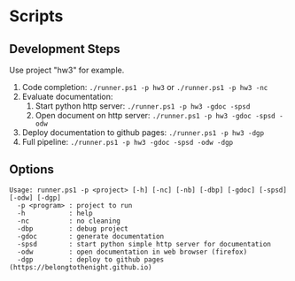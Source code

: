 # Scripts

## Development Steps

Use project "hw3" for example.

1. Code completion: ```./runner.ps1 -p hw3``` or ```./runner.ps1 -p hw3 -nc```
2. Evaluate documentation:
   1. Start python http server: ```./runner.ps1 -p hw3 -gdoc -spsd```
   2. Open document on http server: ```./runner.ps1 -p hw3 -gdoc -spsd -odw```
3. Deploy documentation to github pages: ```./runner.ps1 -p hw3 -dgp```
4. Full pipeline: ```./runner.ps1 -p hw3 -gdoc -spsd -odw -dgp```

## Options

```
Usage: runner.ps1 -p <project> [-h] [-nc] [-nb] [-dbp] [-gdoc] [-spsd] [-odw] [-dgp]
  -p <program> : project to run
  -h           : help
  -nc          : no cleaning
  -dbp         : debug project
  -gdoc        : generate documentation
  -spsd        : start python simple http server for documentation
  -odw         : open documentation in web browser (firefox)
  -dgp         : deploy to github pages (https://belongtothenight.github.io)
```